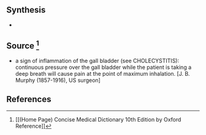 ## Synthesis
- 
## Source [^1]
- a sign of inflammation of the gall bladder (see CHOLECYSTITIS): continuous pressure over the gall bladder while the patient is taking a deep breath will cause pain at the point of maximum inhalation. \[J. B. Murphy (1857-1916), US surgeon]
## References

[^1]: [[(Home Page) Concise Medical Dictionary 10th Edition by Oxford Reference]]
